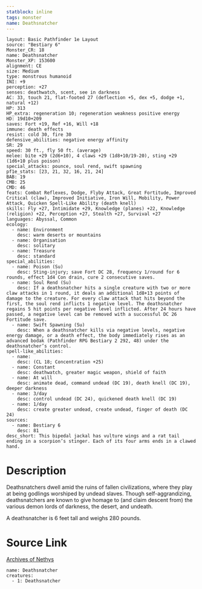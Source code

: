```yaml
---
statblock: inline
tags: monster
name: Deathsnatcher
---
```

```statblock
layout: Basic Pathfinder 1e Layout
source: "Bestiary 6"
Monster_CR: 18
name: Deathsnatcher
Monster_XP: 153600
alignment: CE
size: Medium
type: monstrous humanoid
INI: +9
perception: +27
senses: deathwatch, scent, see in darkness
AC: 33, touch 21, flat-footed 27 (deflection +5, dex +5, dodge +1, natural +12)
HP: 313
HP_extra: regeneration 10; regeneration weakness positive energy
HD: 19d10+209
saves: Fort +19, Ref +16, Will +18
immune: death effects
resist: cold 30, fire 30
defensive_abilities: negative energy affinity
SR: 29
speed: 30 ft., fly 50 ft. (average)
melee: bite +29 (2d6+10), 4 claws +29 (1d8+10/19-20), sting +29 (1d6+10 plus poison)
special_attacks: pounce, soul rend, swift spawning
pf1e_stats: [23, 21, 32, 16, 21, 24]
BAB: 19
CMB: 25
CMD: 46
feats: Combat Reflexes, Dodge, Flyby Attack, Great Fortitude, Improved Critical (claw), Improved Initiative, Iron Will, Mobility, Power Attack, Quicken Spell-Like Ability (death knell)
skills: Fly +27, Intimidate +29, Knowledge (planes) +22, Knowledge (religion) +22, Perception +27, Stealth +27, Survival +27
languages: Abyssal, Common
ecology:
  - name: Environment
    desc: warm deserts or mountains
  - name: Organisation
    desc: solitary
  - name: Treasure
    desc: standard
special_abilities:
  - name: Poison (Su)
    desc: Sting-injury; save Fort DC 28, frequency 1/round for 6 rounds, effect 1d4 Con drain, cure 2 consecutive saves.
  - name: Soul Rend (Su)
    desc: If a deathsnatcher hits a single creature with two or more claw attacks in 1 round, it deals an additional 1d8+13 points of damage to the creature. For every claw attack that hits beyond the first, the soul rend inflicts 1 negative level. The deathsnatcher regains 5 hit points per negative level inflicted. After 24 hours have passed, a negative level can be removed with a successful DC 26 Fortitude save.
  - name: Swift Spawning (Su)
    desc: When a deathsnatcher kills via negative levels, negative energy damage, or a death effect, the body immediately rises as an advanced bodak (Pathfinder RPG Bestiary 2 292, 48) under the deathsnatcher’s control.
spell-like_abilities:
  - name:
    desc: (CL 18; Concentration +25)
  - name: Constant
    desc: deathwatch, greater magic weapon, shield of faith
  - name: At will
    desc: animate dead, command undead (DC 19), death knell (DC 19), deeper darkness
  - name: 3/day
    desc: control undead (DC 24), quickened death knell (DC 19)
  - name: 1/day
    desc: create greater undead, create undead, finger of death (DC 24)
sources:
  - name: Bestiary 6
    desc: 81
desc_short: This bipedal jackal has vulture wings and a rat tail ending in a scorpion’s stinger. Each of its four arms ends in a clawed hand.
```
# Description
Deathsnatchers dwell amid the ruins of fallen civilizations, where they play at being godlings worshiped by undead slaves. Though self-aggrandizing, deathsnatchers are known to give homage to (and claim descent from) the various demon lords of darkness, the desert, and undeath. 

A deathsnatcher is 6 feet tall and weighs 280 pounds.
# Source Link
[Archives of Nethys](https://aonprd.com/MonsterDisplay.aspx?ItemName=Deathsnatcher)
```encounter-table
name: Deathsnatcher
creatures:
  - 1: Deathsnatcher
```
